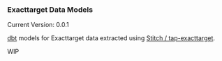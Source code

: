 ### Exacttarget Data Models

Current Version: 0.0.1

[dbt](https://getdbt.com) models for Exacttarget data extracted using [Stitch / tap-exacttarget](https://github.com/fishtown-analytics/tap-exacttarget).

WIP
